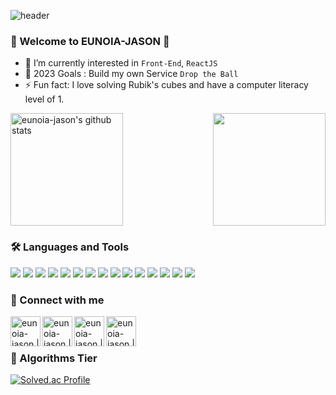![header](https://capsule-render.vercel.app/api?type=waving&color=gradient&width=500&height=250&section=header&text=EUNOIA-JASON&desc=JinseoKim's%20github&fontSize=90&descAlign=75&descAlignY=65)

### 🌈 Welcome to EUNOIA-JASON 👋
- 🌱 I’m currently interested in `Front-End`, `ReactJS`
- 🥅 2023 Goals : Build my own Service `Drop the Ball`
- ⚡ Fun fact: I love solving Rubik's cubes and have a computer literacy level of 1.

<div style="display: flex; width: 100%; justify-content: space-between;">
<a href="https://github.com/eunoia-jason"><img align="center" style="height:180px" src="https://github-readme-stats.vercel.app/api?username=eunoia-jason&show_icons=true&include_all_commits=true&theme=holi&hide_border=true" alt="eunoia-jason's github stats" /></a>
<a href="https://github.com/eunoia-jason"><img align="center" style="height:180px" src="https://github-readme-stats.vercel.app/api/top-langs/?username=eunoia-jason&layout=compact&theme=holi&hide_border=true" /></a>
</div>

### 🛠 Languages and Tools

<img src="https://img.shields.io/badge/HTML5-E34F26?style=for-the-badge&logo=HTML5&logoColor=white"/> </t>
<img src="https://img.shields.io/badge/CSS3-1572B6?style=for-the-badge&logo=CSS3&logoColor=white"/> 
<img src="https://img.shields.io/badge/JAVASCRIPT-F7DF1E?style=for-the-badge&logo=JavaScript&logoColor=white"/>
<img src="https://img.shields.io/badge/REACT-61DAFB?style=for-the-badge&logo=React&logoColor=white"/>
<img src="https://img.shields.io/badge/STYLED COMPONENTS-DB7093?style=for-the-badge&logo=Styled-components&logoColor=white"/>
<img src="https://img.shields.io/badge/NODE.JS-339933?style=for-the-badge&logo=Node.js&logoColor=white"/>
<img src="https://img.shields.io/badge/VITE-646CFF?style=for-the-badge&logo=Vite&logoColor=white"/>
<img src="https://img.shields.io/badge/MATTER.JS-4B5562?style=for-the-badge&logo=Matter.js&logoColor=white"/>
<img src="https://img.shields.io/badge/C-A8B9CC?style=for-the-badge&logo=C&logoColor=white"/>
<img src="https://img.shields.io/badge/JAVA-ED8B00?style=for-the-badge&logo=Openjdk&logoColor=white"/>
<img src="https://img.shields.io/badge/PYTHON-3776AB?style=for-the-badge&logo=Python&logoColor=white"/>
<img src="https://img.shields.io/badge/FLUTTER-02569B?style=for-the-badge&logo=Flutter&logoColor=white"/>
<img src="https://img.shields.io/badge/DART-0175C2?style=for-the-badge&logo=Dart&logoColor=white"/>
<img src="https://img.shields.io/badge/FIREBASE-FFCA28?style=for-the-badge&logo=Firebase&logoColor=white"/>
<img src="https://img.shields.io/badge/FIGMA-F24E1E?style=for-the-badge&logo=Figma&logoColor=white"/>

### 📨 Connect with me

[<img align="left" alt="eunoia-jason | velog" width="48px" src="https://img.icons8.com/color/48/000000/blog.png" />][website]
[<img align="left" alt="eunoia-jason | LinkedIn" width="48px" src="https://img.icons8.com/color/48/000000/linkedin.png" />][linkedin]
[<img align="left" alt="eunoia-jason | Disquiet" width="48px" src="https://media.disquiet.io/images/product/thumbnail/33a20baaee7cde30da7a06f262c77972c6ae5821c04823ebfa41864b2e3ea4bc" />][disquiet]
[<img align="left" alt="eunoia-jason | Instagram" width="48px" src="https://img.icons8.com/color/48/000000/instagram-new--v2.png" />][instagram]

[website]: https://velog.io/@jinseo0705
[linkedin]: https://www.linkedin.com/in/jinseo-kim-51b575262/
[disquiet]: https://disquiet.io/@eunoia_
[instagram]: https://www.instagram.com/jjin.json/

<br/>
<br/>

### 🥈 Algorithms Tier

[![Solved.ac Profile](http://mazassumnida.wtf/api/v2/generate_badge?boj=jinseo0705)](https://solved.ac/jinseo0705/)
